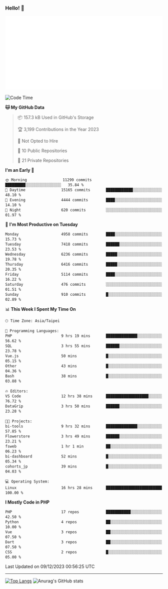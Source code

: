 ### Hello! 👋

![Metrics](/metrics.classic.svg)

<!--START_SECTION:waka-->
![Code Time](http://img.shields.io/badge/Code%20Time-923%20hrs%2033%20mins-blue)

**🐱 My GitHub Data** 

> 📦 157.3 kB Used in GitHub's Storage 
 > 
> 🏆 3,199 Contributions in the Year 2023
 > 
> 🚫 Not Opted to Hire
 > 
> 📜 10 Public Repositories 
 > 
> 🔑 21 Private Repositories 
 > 
**I'm an Early 🐤** 

```text
🌞 Morning                11299 commits       █████████░░░░░░░░░░░░░░░░   35.84 % 
🌆 Daytime                15165 commits       ████████████░░░░░░░░░░░░░   48.10 % 
🌃 Evening                4444 commits        ████░░░░░░░░░░░░░░░░░░░░░   14.10 % 
🌙 Night                  620 commits         ░░░░░░░░░░░░░░░░░░░░░░░░░   01.97 % 
```
📅 **I'm Most Productive on Tuesday** 

```text
Monday                   4958 commits        ████░░░░░░░░░░░░░░░░░░░░░   15.73 % 
Tuesday                  7418 commits        ██████░░░░░░░░░░░░░░░░░░░   23.53 % 
Wednesday                6236 commits        █████░░░░░░░░░░░░░░░░░░░░   19.78 % 
Thursday                 6416 commits        █████░░░░░░░░░░░░░░░░░░░░   20.35 % 
Friday                   5114 commits        ████░░░░░░░░░░░░░░░░░░░░░   16.22 % 
Saturday                 476 commits         ░░░░░░░░░░░░░░░░░░░░░░░░░   01.51 % 
Sunday                   910 commits         █░░░░░░░░░░░░░░░░░░░░░░░░   02.89 % 
```


📊 **This Week I Spent My Time On** 

```text
🕑︎ Time Zone: Asia/Taipei

💬 Programming Languages: 
PHP                      9 hrs 19 mins       ██████████████░░░░░░░░░░░   56.62 % 
SQL                      3 hrs 55 mins       ██████░░░░░░░░░░░░░░░░░░░   23.78 % 
Vue.js                   50 mins             █░░░░░░░░░░░░░░░░░░░░░░░░   05.15 % 
Other                    43 mins             █░░░░░░░░░░░░░░░░░░░░░░░░   04.36 % 
Bash                     38 mins             █░░░░░░░░░░░░░░░░░░░░░░░░   03.88 % 

🔥 Editors: 
VS Code                  12 hrs 38 mins      ███████████████████░░░░░░   76.72 % 
DataGrip                 3 hrs 50 mins       ██████░░░░░░░░░░░░░░░░░░░   23.28 % 

🐱‍💻 Projects: 
bi-tools                 9 hrs 32 mins       ██████████████░░░░░░░░░░░   57.85 % 
Flowerstore              3 hrs 49 mins       ██████░░░░░░░░░░░░░░░░░░░   23.21 % 
fsweb                    1 hr 1 min          ██░░░░░░░░░░░░░░░░░░░░░░░   06.23 % 
bi-dashboard             52 mins             █░░░░░░░░░░░░░░░░░░░░░░░░   05.34 % 
cohorts_jp               39 mins             █░░░░░░░░░░░░░░░░░░░░░░░░   04.03 % 

💻 Operating System: 
Linux                    16 hrs 28 mins      █████████████████████████   100.00 % 
```

**I Mostly Code in PHP** 

```text
PHP                      17 repos            ███████████░░░░░░░░░░░░░░   42.50 % 
Python                   4 repos             ██░░░░░░░░░░░░░░░░░░░░░░░   10.00 % 
Vue                      3 repos             ██░░░░░░░░░░░░░░░░░░░░░░░   07.50 % 
Dart                     3 repos             ██░░░░░░░░░░░░░░░░░░░░░░░   07.50 % 
CSS                      2 repos             █░░░░░░░░░░░░░░░░░░░░░░░░   05.00 % 
```




 Last Updated on 09/12/2023 00:56:25 UTC
<!--END_SECTION:waka-->

<hr>

<span style="display:inline-block">[![Top Langs](https://github-readme-stats.vercel.app/api/top-langs/?username=maureendadap&layout=compact&theme=transparent)](https://github.com/anuraghazra/github-readme-stats)</span>
<span style="display:inline-block">![Anurag's GitHub stats](https://github-readme-stats.vercel.app/api?username=maureendadap&show_icons=true&theme=transparent&count_private=true)</span>

<!--
**MaureenDadap/maureendadap** is a ✨ _special_ ✨ repository because its `README.md` (this file) appears on your GitHub profile.

Here are some ideas to get you started:

- 🔭 I’m currently working on ...
- 🌱 I’m currently learning ...
- 👯 I’m looking to collaborate on ...
- 🤔 I’m looking for help with ...
- 💬 Ask me about ...
- 📫 How to reach me: ...
- 😄 Pronouns: ...
- ⚡ Fun fact: ...
-->
